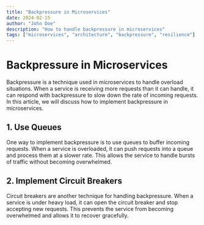 ```yaml
---
title: "Backpressure in Microservices"
date: 2024-02-15
author: "John Doe"
description: "How to handle backpressure in microservices"
tags: ["microservices", "architecture", "backpressure", "resilience"]
---
```


# Backpressure in Microservices

Backpressure is a technique used in microservices to handle overload situations. When a service is receiving more requests than it can handle, it can respond with backpressure to slow down the rate of incoming requests. In this article, we will discuss how to implement backpressure in microservices.

## 1. Use Queues

One way to implement backpressure is to use queues to buffer incoming requests. When a service is overloaded, it can push requests into a queue and process them at a slower rate. This allows the service to handle bursts of traffic without becoming overwhelmed.

## 2. Implement Circuit Breakers

Circuit breakers are another technique for handling backpressure. When a service is under heavy load, it can open the circuit breaker and stop accepting new requests. This prevents the service from becoming overwhelmed and allows it to recover gracefully.